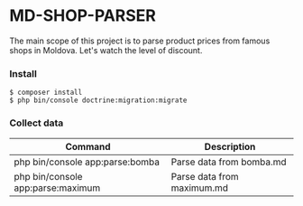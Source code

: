 # MD-SHOP-PARSER
The main scope of this project is to parse product prices from famous shops in Moldova. Let's watch the level of discount.

### Install

```
$ composer install
$ php bin/console doctrine:migration:migrate
```

### Collect data

| Command | Description |
| ------- | ----------- |
| php bin/console app:parse:bomba | Parse data from bomba.md |
| php bin/console app:parse:maximum | Parse data from maximum.md |


